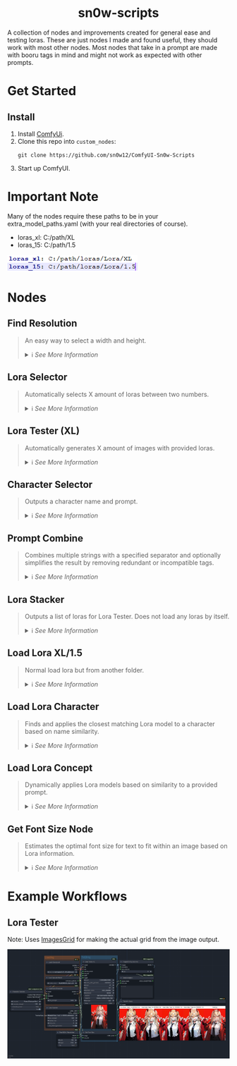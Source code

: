 <h1 align="center">
    sn0w-scripts
</h1>

A collection of nodes and improvements created for general ease and testing loras. These are just nodes I made and found useful, they should work with most other nodes. Most nodes that take in a prompt are made with booru tags in mind and might not work as expected with other prompts.

# Get Started

## Install

1. Install [ComfyUi](https://github.com/comfyanonymous/ComfyUI).
2. Clone this repo into `custom_nodes`:
    ```
    git clone https://github.com/sn0w12/ComfyUI-Sn0w-Scripts
    ```
3. Start up ComfyUI.

# Important Note
Many of the nodes require these paths to be in your extra_model_paths.yaml (with your real directories of course).

- loras_xl: C:/path/XL
- loras_15: C:/path/1.5

![Example](./imgs/lora_paths_example.png)

# Nodes

## Find Resolution
> An easy way to select a width and height.
> <details>
>    <summary>ℹ️ <i>See More Information</i></summary>
>
>    - Enable flip if you want to swap the resolutions
>
>    ![Find Resolution](./imgs/find_res.png)
>    </details>

## Lora Selector
> Automatically selects X amount of loras between two numbers.
> <details>
>    <summary>ℹ️ <i>See More Information</i></summary>
>
>    - Loras have to be formatted like the default kohya_ss outputs. (lora_name-000001)
>    - Select the first lora.
>    - Select the number of the highest lora you want to test.
>    - Select the amount of loras you want to test.
>    - Outputs list of loras like this: \<lora:name:strength>
>    - Add default generation adds an extra "nothing" at the end of the list, used in Lora Tester to generate an image without the lora.
> 
>    ![Lora Selector](./imgs/lora_selector.png)
>    </details>

## Lora Tester (XL)
> Automatically generates X amount of images with provided loras.
> <details>
>    <summary>ℹ️ <i>See More Information</i></summary>
>
>    - I recommend making lora_info and add_default_generation inputs and using the outputs from the Lora Selector.
>    - Takes normal KSampler input but takes positive and negative inputs as text.
>    - Outputs a batch of images.
> 
>    ![Lora Tester](./imgs/lora_tester.png)
>    </details>

## Character Selector
> Outputs a character name and prompt.
> <details>
>    <summary>ℹ️ <i>See More Information</i></summary>
>
>    - Loads characters.json and outputs prompt based on it.
>    - Note: Currently very small list, feel free to add your own to the json file.
> 
>    ![Character Selector](./imgs/character_selector.png)
>    </details>

## Prompt Combine
> Combines multiple strings with a specified separator and optionally simplifies the result by removing redundant or incompatible tags.
> <details>
>    <summary>ℹ️ <i>See More Information</i></summary>
>
>    - **Inputs**: Accepts up to four strings and a `separator` to combine them. An optional boolean `simplify` flag determines whether to simplify the combined string by removing redundant or incompatible tags based on predefined categories.
>    - **Simplification Process**: If enabled, the simplification process identifies and removes redundant tags (e.g., when a tag is fully encompassed by another, more descriptive tag) and tags incompatible with factors such as facing away, covered eyes, etc. Any tags that are in parentheses will not be removed.
>    - **Outputs**: Returns a combined string (`PROMPT`) with or without simplification, and a string (`REMOVED_TAGS`) listing tags that were removed during the simplification process.
> 
>    ![Prompt Combine](./imgs/prompt_combine.png)
>    </details>

## Lora Stacker
> Outputs a list of loras for Lora Tester. Does not load any loras by itself.
> <details>
>    <summary>ℹ️ <i>See More Information</i></summary>
>
>    - Basically Lora Selector but manual.
>    - Specifically for the lora testers.
> 
>    ![Lora Stacker](./imgs/lora_stacker.png)
>    </details>

## Load Lora XL/1.5
> Normal load lora but from another folder.
> <details>
>    <summary>ℹ️ <i>See More Information</i></summary>
>
>    - Add these to your extra_model_paths.yaml (for example):
>    - loras_xl: C:/path/XL
>    - loras_15: C:/path/1.5
>
>    ![Load Lora](./imgs/load_lora.png)
>    ![Example](./imgs/lora_paths_example.png)
>    </details>

## Load Lora Character
> Finds and applies the closest matching Lora model to a character based on name similarity.
> <details>
>    <summary>ℹ️ <i>See More Information</i></summary>
>
>    - The process begins by cleaning the input character string for comparison. It then searches a JSON file for a matching character name. If a match is found, it proceeds to select the appropriate folder based on the `xl` boolean flag.
>    - To find the closest Lora model, it calculates the Levenshtein distance between the character name (in full and in parts) and the filenames of available Lora models. This ensures a case-insensitive match with the best possible model.
>    - If no lora is found it just returns the input model and the workflow can continue.
>
>    ![Load Lora Character](./imgs/load_lora_character.png)
>    </details>

## Load Lora Concept
> Dynamically applies Lora models based on similarity to a provided prompt.
> <details>
>    <summary>ℹ️ <i>See More Information</i></summary>
>
>    - This node processes a given prompt to identify and apply the most similar Lora models of the tags found in the prompt. 
>    - For each part of the prompt, the node calculates a distance between tags and available Lora model filenames. Models with a difference of under 5 is applied to the input `model` and `clip`.
>    - Note: You need the loras you want to be selected to be in a folder called `concept` for this to work, they also need to be seperated into XL and 1.5 like stated in the `Important Note`.
>    - Note: Loras need to be named very similarly to the tag, with at most 5 different characters different. The words in the lora can be seperated by spaces or underscores.
>
>    ![Load Lora Concept](./imgs/load_lora_concept.png)
>    </details>

## Get Font Size Node
> Estimates the optimal font size for text to fit within an image based on Lora information.
> <details>
>    <summary>ℹ️ <i>See More Information</i></summary>
>
>    - This node takes an image and a string, estimating the best font size to ensure that the longest piece of the string fits within the image. The approach considers the image's width and the length of the text to find a size that balances visibility and fit.
>
>    ![Get Font Size](./imgs/get_font_size.png)
>    </details>


# Example Workflows
## Lora Tester
Note: Uses [ImagesGrid](https://github.com/LEv145/images-grid-comfy-plugin) for making the actual grid from the image output.

![Lora Tester](./imgs/lora_tester_workflow.png)